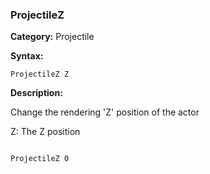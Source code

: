 ### ProjectileZ

**Category:**
Projectile

**Syntax:**

```scorpionengine
ProjectileZ Z
```

**Description:**

Change the rendering 'Z' position of the actor

Z: The Z position

```scorpionengine

ProjectileZ 0

```
